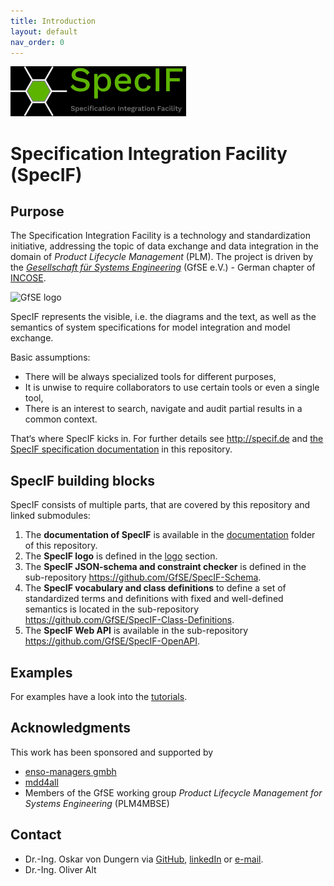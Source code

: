 ```yaml
---
title: Introduction
layout: default
nav_order: 0
---
```


![SpecIF - Specification Integration Facility](./assets/logo/SpecIF-Logo-80.png)

# Specification Integration Facility (SpecIF)

## Purpose

The Specification Integration Facility is a technology and standardization initiative, addressing the topic of data exchange and data integration in 
the domain of *Product Lifecycle Management* (PLM).
The project is driven by the [*Gesellschaft für Systems Engineering*](https://www.gfse.de/) (GfSE e.V.) - German chapter of [INCOSE](https://www.incose.org/).  

![GfSE logo](https://www.gfse.de/images/GfSE-Logo_web.jpg)

SpecIF represents the visible, i.e. the diagrams and the text, as well as the semantics of system specifications for model integration and model exchange.

Basic assumptions:
- There will be always specialized tools for different purposes,
- It is unwise to require collaborators to use certain tools or even a single tool,
- There is an interest to search, navigate and audit partial results in a common context.

That‘s where SpecIF kicks in. For further details see http://specif.de and [the SpecIF specification documentation](./documentation/Readme.md) in this repository.

## SpecIF building blocks

SpecIF consists of multiple parts, that are covered by this repository and linked submodules:

1. The **documentation of SpecIF** is available in the [documentation](https://github.com/GfSE/SpecIF/tree/master/documentation) folder of this repository.
2. The **SpecIF logo** is defined in the [logo](https://github.com/GfSE/SpecIF/tree/master/logo) section. 
3. The **SpecIF JSON-schema and constraint checker** is defined in the sub-repository https://github.com/GfSE/SpecIF-Schema.
4. The **SpecIF vocabulary and class definitions** to define a set of standardized terms and definitions with fixed and well-defined semantics is located in the sub-repository https://github.com/GfSE/SpecIF-Class-Definitions.
6. The **SpecIF Web API** is available in the sub-repository https://github.com/GfSE/SpecIF-OpenAPI.

## Examples

For examples have a look into the [tutorials](./tutorials/Readme.md).

## Acknowledgments

This work has been sponsored and supported by 
* [enso-managers gmbh](http://enso-managers.de) 
* [mdd4all](http://mdd4all.de)
* Members of the GfSE working group *Product Lifecycle Management for Systems Engineering* (PLM4MBSE)



## Contact
- Dr.-Ing. Oskar von Dungern via <a href="https://github.com/odungern" target="_blank">GitHub</a>, <a href="https://www.linkedin.com/in/odungern/" target="_blank">linkedIn</a> or [e-mail](mailto:oskar.dungern@gfse.org).
- Dr.-Ing. Oliver Alt

